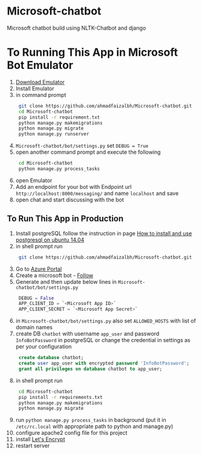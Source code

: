 # Microsoft-chatbot
Microsoft chatbot build using NLTK-Chatbot and django

# To Running This App in Microsoft Bot Emulator
1. [Download Emulator](https://c2rsetup.officeapps.live.com/c2r/download.aspx?productReleaseID=O365ProPlusRetail&platform=Def&language=en-us&TaxRegion=sg&correlationId=af2dda53-a9e9-49ef-8077-1164dfa45dd5&token=0a28bd4e-8b5b-4b39-bf26-bafa58a196cb&version=O16GA&source=O15OLSO365&Br=4)
2. Install Emulator
3. in command prompt
   ```sh
    git clone https://github.com/ahmadfaizalbh/Microsoft-chatbot.git
    cd Microsoft-chatbot
    pip install -r requirement.txt
    python manage.py makemigrations
    python manage.py migrate
    python manage.py runserver
   ```
4. `Microsoft-chatbot/bot/settings.py` set `DEBUG = True`
5. open another command prompt and execute the following
   ```sh
    cd Microsoft-chatbot
    python manage.py process_tasks
   ```
6. open Emulator
7. Add an endpoint for your bot with Endpoint url `http://localhost:8000/messaging/` and name `localhost` and save
8. open chat and start discussing with the bot
    


## To Run This App in Production
1. Install postgreSQL follow the instruction in page [How to install and use postgresql on ubuntu 14.04](https://www.digitalocean.com/community/tutorials/how-to-install-and-use-postgresql-on-ubuntu-14-04)
2. in shell prompt run  
   ```sh
    git clone https://github.com/ahmadfaizalbh/Microsoft-chatbot.git
   ```
3. Go to [Azure Portal](http://portal.azure.com/)
4. Create a microsoft bot  - [Follow](https://docs.microsoft.com/en-us/azure/bot-service/bot-service-quickstart-registration?view=azure-bot-service-3.0&viewFallbackFrom=azure-bot-service-4.0)
5. Generate <Microsoft App Secret> and then update below lines in `Microsoft-chatbot/bot/settings.py`
   ```python
    DEBUG = False
    APP_CLIENT_ID = `<Microsoft App ID>`
    APP_CLIENT_SECRET = `<Microsoft App Secret>`
   ```
6. in `Microsoft-chatbot/bot/settings.py` also set `ALLOWED_HOSTS` with list of domain names
7. create DB `chatbot` with username `app_user` and password `InfoBotPassword` in postgreSQL or change the credential in settings as per your configuration
   ```sql
    create database chatbot;
    create user app_user with encrypted password 'InfoBotPassword';
    grant all privileges on database chatbot to app_user;
   ```
8. in shell prompt run  
   ```sh
    cd Microsoft-chatbot
    pip install -r requirements.txt
    python manage.py makemigrations
    python manage.py migrate
   ```
9. run `python manage.py process_tasks` in background (put it in `/etc/rc.local` with appropriate path to python and manage.py)
10. configure apache2 config file for this project
11. install [Let's Encrypt](https://letsencrypt.org/)
12. restart server

